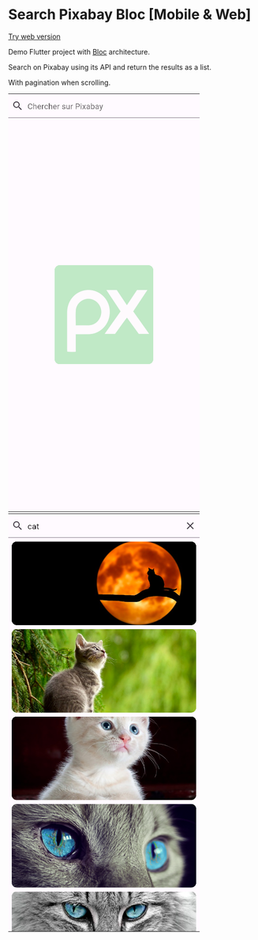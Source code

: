 # Search Pixabay Bloc [Mobile & Web]

[Try web version](https://search-pixabay-bloc.web.app/)

Demo Flutter project with [Bloc](https://bloclibrary.dev/#/) architecture.

Search on Pixabay using its API and return the results as a list.

With pagination when scrolling.

![1705224000780](image/README/1705224000780.png) ![1705224054163](image/README/1705224054163.png)

